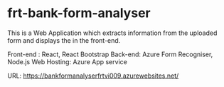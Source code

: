 # frt-bank-form-analyser
This is a Web Application which extracts information from the uploaded form and displays the in the front-end.

Front-end : React, React Bootstrap Back-end: Azure Form Recogniser, Node.js Web Hosting: Azure App service

URL: https://bankformanalyserfrtvi009.azurewebsites.net/
